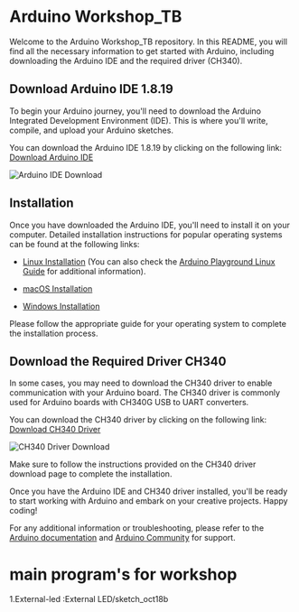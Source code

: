# Arduino Workshop_TB

Welcome to the Arduino Workshop_TB repository. In this README, you will find all the necessary information to get started with Arduino, including downloading the Arduino IDE and the required driver (CH340).

## Download Arduino IDE 1.8.19

To begin your Arduino journey, you'll need to download the Arduino Integrated Development Environment (IDE). This is where you'll write, compile, and upload your Arduino sketches.

You can download the Arduino IDE 1.8.19 by clicking on the following link: [Download Arduino IDE](https://www.arduino.cc/en/software)

![Arduino IDE Download](https://github.com/Adarsh-dhananjaya-k/arduino_workshop_TB/assets/76220527/573b7d98-16fc-4f22-b720-98c155e0ca15)

## Installation

Once you have downloaded the Arduino IDE, you'll need to install it on your computer. Detailed installation instructions for popular operating systems can be found at the following links:

- [Linux Installation](https://www.arduino.cc/en/Guide/Linux) (You can also check the [Arduino Playground Linux Guide](https://playground.arduino.cc/Learning/Linux) for additional information).

- [macOS Installation](https://www.arduino.cc/en/Guide/macOS)

- [Windows Installation](https://www.arduino.cc/en/Guide/Windows)

Please follow the appropriate guide for your operating system to complete the installation process.

## Download the Required Driver CH340

In some cases, you may need to download the CH340 driver to enable communication with your Arduino board. The CH340 driver is commonly used for Arduino boards with CH340G USB to UART converters.

You can download the CH340 driver by clicking on the following link: [Download CH340 Driver](https://sparks.gogo.co.nz/ch340.html)

![CH340 Driver Download](https://github.com/Adarsh-dhananjaya-k/arduino_workshop_TB/assets/76220527/1cbb2bf4-21c9-4883-9564-363e96ddc4fd)

Make sure to follow the instructions provided on the CH340 driver download page to complete the installation.

Once you have the Arduino IDE and CH340 driver installed, you'll be ready to start working with Arduino and embark on your creative projects. Happy coding!

For any additional information or troubleshooting, please refer to the [Arduino documentation](https://www.arduino.cc/en/Main/Documentation) and [Arduino Community](https://forum.arduino.cc/) for support.



# main program's for workshop
1.External-led :External LED/sketch_oct18b





